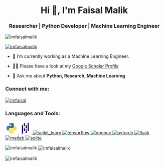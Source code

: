 <h1 align="center">Hi 👋, I'm Faisal Malik</h1>
<h3 align="center">Researcher | Python Developer | Machine Learning Engineer</h3>

<p align="left"> <img src="https://komarev.com/ghpvc/?username=imfaisalmalik&label=Profile%20views&color=0e75b6&style=flat" alt="imfaisalmalik" /> </p>

<p align="left"> <a href="https://github.com/ryo-ma/github-profile-trophy"><img src="https://github-profile-trophy.vercel.app/?username=imfaisalmalik" alt="imfaisalmalik" /></a> </p>

- 🔭 I’m currently working as a Machine Learning Engineer.

- 👨‍💻 Please have a look at my [Google Scholar Profile](https://scholar.google.com/citations?user=yQ0pnKEAAAAJ&hl=en)

- 💬 Ask me about **Python, Research, Machine Learning**


<h3 align="left">Connect with me:</h3>
<p align="left">
<a href="https://linkedin.com/in/imfaisal" target="blank"><img align="center" src="https://raw.githubusercontent.com/rahuldkjain/github-profile-readme-generator/master/src/images/icons/Social/linked-in-alt.svg" alt="imfaisal" height="30" width="40" /></a>
</p>

<h3 align="left">Languages and Tools:</h3>
<p align="left">
 <a href="https://www.python.org" target="_blank" rel="noreferrer"> <img src="https://raw.githubusercontent.com/devicons/devicon/master/icons/python/python-original.svg" alt="python" width="40" height="40"/> </a>
 <a href="https://pandas.pydata.org/" target="_blank" rel="noreferrer"> <img src="https://raw.githubusercontent.com/devicons/devicon/2ae2a900d2f041da66e950e4d48052658d850630/icons/pandas/pandas-original.svg" alt="pandas" width="40" height="40"/> </a>
 <a href="https://scikit-learn.org/" target="_blank" rel="noreferrer"> <img src="https://upload.wikimedia.org/wikipedia/commons/0/05/Scikit_learn_logo_small.svg" alt="scikit_learn" width="40" height="40"/> </a>
 <a href="https://www.tensorflow.org" target="_blank" rel="noreferrer"> <img src="https://www.vectorlogo.zone/logos/tensorflow/tensorflow-icon.svg" alt="tensorflow" width="40" height="40"/> </a>
 <a href="https://opencv.org/" target="_blank" rel="noreferrer"> <img src="https://www.vectorlogo.zone/logos/opencv/opencv-icon.svg" alt="opencv" width="40" height="40"/> </a>
 <a href="https://pytorch.org/" target="_blank" rel="noreferrer"> <img src="https://www.vectorlogo.zone/logos/pytorch/pytorch-icon.svg" alt="pytorch" width="40" height="40"/> </a>
 <a href="https://flask.palletsprojects.com/" target="_blank" rel="noreferrer"> <img src="https://www.vectorlogo.zone/logos/pocoo_flask/pocoo_flask-icon.svg" alt="flask" width="40" height="40"/> </a>
 <a href="https://www.mathworks.com/" target="_blank" rel="noreferrer"> <img src="https://upload.wikimedia.org/wikipedia/commons/2/21/Matlab_Logo.png" alt="matlab" width="40" height="40"/> </a>
 <a href="https://www.sqlite.org/" target="_blank" rel="noreferrer"> <img src="https://www.vectorlogo.zone/logos/sqlite/sqlite-icon.svg" alt="sqlite" width="40" height="40"/> </a> </p>

<p><img align="left" src="https://github-readme-stats.vercel.app/api/top-langs?username=imfaisalmalik&show_icons=true&locale=en&layout=compact" alt="imfaisalmalik" /></p>

<p>&nbsp;<img align="center" src="https://github-readme-stats.vercel.app/api?username=imfaisalmalik&show_icons=true&locale=en" alt="imfaisalmalik" /></p>

<p><img align="center" src="https://github-readme-streak-stats.herokuapp.com/?user=imfaisalmalik&" alt="imfaisalmalik" /></p>

